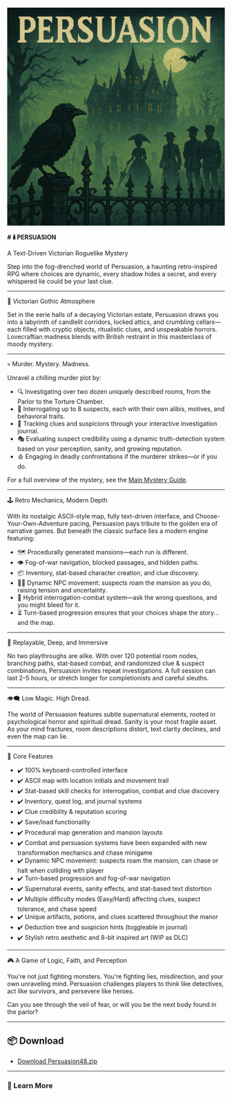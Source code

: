 ![Persuasion Logo](Persuasion.png)

**# 🕯️ PERSUASION**

A Text-Driven Victorian Roguelike Mystery

Step into the fog-drenched world of Persuasion, a haunting retro-inspired RPG where choices are dynamic, every shadow hides a secret, and every whispered lie could be your last clue.

---

🎩 Victorian Gothic Atmosphere

Set in the eerie halls of a decaying Victorian estate, Persuasion draws you into a labyrinth of candlelit corridors, locked attics, and crumbling cellars—each filled with cryptic objects, ritualistic clues, and unspeakable horrors. Lovecraftian madness blends with British restraint in this masterclass of moody mystery.

---

💀 Murder. Mystery. Madness.

Unravel a chilling murder plot by:

- 🔍 Investigating over two dozen uniquely described rooms, from the Parlor to the Torture Chamber.
- 🧠 Interrogating up to 8 suspects, each with their own alibis, motives, and behavioral traits.
- 📓 Tracking clues and suspicions through your interactive investigation journal.
- 🎭 Evaluating suspect credibility using a dynamic truth-detection system based on your perception, sanity, and growing reputation.
- 🩸 Engaging in deadly confrontations if the murderer strikes—or if you do.

For a full overview of the mystery, see the [Main Mystery Guide](MainMystery.md).

---

🕹️ Retro Mechanics, Modern Depth

With its nostalgic ASCII-style map, fully text-driven interface, and Choose-Your-Own-Adventure pacing, Persuasion pays tribute to the golden era of narrative games. But beneath the classic surface lies a modern engine featuring:

- 🗺️ Procedurally generated mansions—each run is different.
- 👁️ Fog-of-war navigation, blocked passages, and hidden paths.
- 📦 Inventory, stat-based character creation, and clue discovery.
- 🧍‍♂️ Dynamic NPC movement: suspects roam the mansion as you do, raising tension and uncertainty.
- 💬 Hybrid interrogation-combat system—ask the wrong questions, and you might bleed for it.
- ⏳ Turn-based progression ensures that your choices shape the story… and the map.

---

🧠 Replayable, Deep, and Immersive

No two playthroughs are alike. With over 120 potential room nodes, branching paths, stat-based combat, and randomized clue & suspect combinations, Persuasion invites repeat investigations. A full session can last 2–5 hours, or stretch longer for completionists and careful sleuths.

---

👁️‍🗨️ Low Magic. High Dread.

The world of Persuasion features subtle supernatural elements, rooted in psychological horror and spiritual dread. Sanity is your most fragile asset. As your mind fractures, room descriptions distort, text clarity declines, and even the map can lie.

---

📎 Core Features

- ✔️ 100% keyboard-controlled interface
- ✔️ ASCII map with location initials and movement trail
- ✔️ Stat-based skill checks for interrogation, combat and clue discovery
- ✔️ Inventory, quest log, and journal systems
- ✔️ Clue credibility & reputation scoring 
- ✔️ Save/load functionality
- ✔️ Procedural map generation and mansion layouts
- ✔️ Combat and persuasion systems have been expanded with new transformation mechanics and chase minigame
- ✔️ Dynamic NPC movement: suspects roam the mansion, can chase or halt when colliding with player
- ✔️ Turn-based progression and fog-of-war navigation
- ✔️ Supernatural events, sanity effects, and stat-based text distortion
- ✔️ Multiple difficulty modes (Easy/Hard) affecting clues, suspect tolerance, and chase speed
- ✔️ Unique artifacts, potions, and clues scattered throughout the manor
- ✔️ Deduction tree and suspicion hints (toggleable in journal)
- ✔️ Stylish retro aesthetic and 8-bit inspired art (WIP as DLC)

---

🎮 A Game of Logic, Faith, and Perception

You're not just fighting monsters. You're fighting lies, misdirection, and your own unraveling mind. Persuasion challenges players to think like detectives, act like survivors, and persevere like heroes.

Can you see through the veil of fear, or will you be the next body found in the parlor?

---

## 📦 Download

- [Download Persuasion48.zip](Persuasion48.zip)

---

### 📖 Learn More

